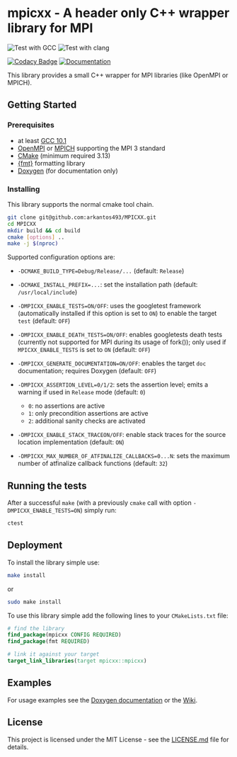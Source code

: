 # mpicxx - A header only C++ wrapper library for MPI

![Test with GCC](https://github.com/arkantos493/MPICXX/workflows/Test%20with%20GCC/badge.svg)
![Test with clang](https://github.com/arkantos493/MPICXX/workflows/Test%20with%20clang/badge.svg)

[![Codacy Badge](https://api.codacy.com/project/badge/Grade/9088a6289f864f19ba5869e103925b30)](https://www.codacy.com/manual/arkantos493/MPICXX?utm_source=github.com&amp;utm_medium=referral&amp;utm_content=arkantos493/MPICXX&amp;utm_campaign=Badge_Grade)
[![Documentation](https://codedocs.xyz/arkantos493/MPICXX.svg)](https://codedocs.xyz/arkantos493/MPICXX/)

This library provides a small C++ wrapper for MPI libraries (like OpenMPI or MPICH).

## Getting Started

### Prerequisites

- at least [GCC 10.1](https://gcc.gnu.org/gcc-10/)
- [OpenMPI](https://www.open-mpi.org/) or [MPICH](https://www.mpich.org/) supporting the MPI 3 standard
- [CMake](https://cmake.org/) (minimum required 3.13)
- [{fmt}](https://github.com/fmtlib/fmt) formatting library
- [Doxygen](http://www.doxygen.nl/) (for documentation only)

### Installing

This library supports the normal cmake tool chain.
```bash
git clone git@github.com:arkantos493/MPICXX.git
cd MPICXX
mkdir build && cd build
cmake [options] ..
make -j $(nproc)
```
Supported configuration options are:
- `-DCMAKE_BUILD_TYPE=Debug/Release/...` (default: `Release`)

- `-DCMAKE_INSTALL_PREFIX=...`: set the installation path (default: `/usr/local/include`)

- `-DMPICXX_ENABLE_TESTS=ON/OFF`: uses the googletest framework (automatically installed if this option is set to `ON`) to enable the target `test` (default: `OFF`)

- `-DMPICXX_ENABLE_DEATH_TESTS=ON/OFF`: enables googletests death tests (currently not supported for MPI during its usage of fork()); only used if `MPICXX_ENABLE_TESTS` is set to `ON` (default: `OFF`)

- `-DMPICXX_GENERATE_DOCUMENTATION=ON/OFF`: enables the target `doc` documentation; requires Doxygen (default: `OFF`)

- `-DMPICXX_ASSERTION_LEVEL=0/1/2`: sets the assertion level; emits a warning if used in `Release` mode (default: `0`)
  - `0`: no assertions are active
  - `1`: only precondition assertions are active
  - `2`: additional sanity checks are activated
  
- `-DMPICXX_ENABLE_STACK_TRACEON/OFF`: enable stack traces for the source location implementation (default: `ON`)
  
- `-DMPICXX_MAX_NUMBER_OF_ATFINALIZE_CALLBACKS=0...N`: sets the maximum number of atfinalize callback functions (default: `32`)

## Running the tests

After a successful `make` (with a previously `cmake` call with option `-DMPICXX_ENABLE_TESTS=ON`) simply run:
```bash
ctest
```

## Deployment

To install the library simple use:
```bash
make install
```
or
```bash
sudo make install
```
To use this library simple add the following lines to your `CMakeLists.txt` file:
```cmake
# find the library
find_package(mpicxx CONFIG REQUIRED)
find_package(fmt REQUIRED)

# link it against your target
target_link_libraries(target mpicxx::mpicxx)
```

## Examples
For usage examples see the [Doxygen documentation](https://codedocs.xyz/arkantos493/MPICXX/) or the [Wiki](https://github.com/arkantos493/MPICXX/wiki).

## License

This project is licensed under the MIT License - see the [LICENSE.md](LICENSE.md) file for details.
